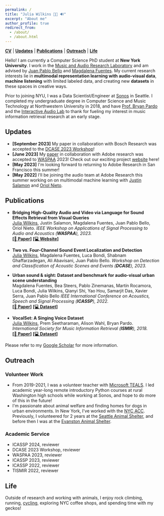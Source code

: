 ```yaml
---
permalink: /
title: "Julia Wilkins 👩‍💻 🔊"
excerpt: "About me"
author_profile: true
redirect_from: 
  - /about/
  - /about.html
---
```

[**CV**](<a href="https://github.com/juliawilkins/juliawilkins.github.io/blob/master/files/Julia_Wilkins_ResumeSept23.pdf>) \| [**Updates**](#updates) \| [**Publications**](#publications) \| [**Outreach**](#outreach) \| [**Life**](#life)

Hello! I am currently a Computer Science PhD student at **New York University**. I work in the [Music and Audio Research Laboratory](https://steinhardt.nyu.edu/marl) and am advised by [Juan Pablo Bello](https://engineering.nyu.edu/faculty/juan-pablo-bello) and [Magdalena Fuentes](https://magdalenafuentes.github.io/). My current research interests lie in **multimodal representation learning with audio-visual data**, **machine listening** with limited labeled data, and creating new **datasets** in these spaces in creative ways.

Prior to joining NYU, I was a Data Scientist/Engineer at [Sonos](https://www.sonos.com/en-us/home) in Seattle. I completed my undergraduate degree in Computer Science and Music Technology at Northwestern University in 2018, and have [Prof. Bryan Pardo](https://bryan-pardo.github.io/) and the [Interactive Audio Lab](https://interactiveaudiolab.github.io/) to thank for fueling my interest in music information retrieval research at an early stage.


## Updates
- **[September 2023]** My paper in collaboration with Bosch Research was accepted to the [DCASE 2023 Workshop](https://dcase.community/workshop2023/index)!
- **[June 2023]** My [paper](https://arxiv.org/abs/2308.09089) in collaboration with Adobe research was accepted to [WASPAA](https://waspaa.com/) 2023!  Check out our exciting project [website](https://juliawilkins.github.io/sound-effects-retrieval-from-video/) here!
- **[May 2023]** I'm looking forward to returning to Adobe Research in San Francisco this summer!
- **[May 2022]** I'll be joining the audio team at Adobe Research this summer working on on multimodal machine learning with [Justin Salamon](https://www.justinsalamon.com/) and [Oriol Nieto](https://www.urinieto.com/). 


## Publications
- **Bridging High-Quality Audio and Video via Language for Sound Effects Retrieval from Visual Queries** <br>
 <u>Julia Wilkins</u>, Justin Salamon, Magdalena Fuentes, Juan Pablo Bello, Oriol Nieto. <i>IEEE Workshop on Applications of Signal Processing to Audio and Acoustics (**WASPAA**), 2023.</i> <br> [**[📄 Paper]**](https://arxiv.org/abs/2308.09089) [**[💻 Website]**](https://juliawilkins.github.io/sound-effects-retrieval-from-video/)

- **Two vs. Four-Channel Sound Event Localization and Detection** <br>
 <u>Julia Wilkins</u>, Magdalena Fuentes, Luca Bondi, Shabnam Ghaffarzadegan, Ali Abavisani, Juan Pablo Bello. <i>Workshop on Detection and Classification of Acoustic Scenes and Events (**DCASE**), 2023.</i> 

 - **Urban sound & sight: Dataset and benchmark for audio-visual urban scene understanding** <br>
 Magdalena Fuentes, Bea Steers, Pablo Zinemanas, Martín Rocamora, Luca Bondi, Julia Wilkins, Qianyi Shi, Yao Hou, Samarjit Das, Xavier Serra, Juan Pablo Bello <i>IEEE International Conference on Acoustics, Speech and Signal Processing (**ICASSP**), 2022.</i> <br> [**[📄 Paper]**](https://ieeexplore.ieee.org/abstract/document/9747644) [**[💻 Dataset]**](https://zenodo.org/record/6658386#.Yq-QrfPMK74)

- **VocalSet: A Singing Voice Dataset** <br>
 <u>Julia Wilkins</u>, Prem Seetharaman, Alison Wahl, Bryan Pardo. <i>International Society for Music Information Retrieval (**ISMIR**), 2018.</i> <br> [**[📄 Paper]**](http://ismir2018.ircam.fr/doc/pdfs/114_Paper.pdf) [**[💻 Dataset]**](https://zenodo.org/record/1193957)



Please refer to my [Google Scholar](https://scholar.google.com/citations?user=EXrU-SMAAAAJ&hl=en) for more information.


## Outreach

### Volunteer Work
- From 2019-2021, I was a volunteer teacher with [Microsoft TEALS](https://www.microsoft.com/en-us/teals). I led academic year-long remote introductory Python courses at rural Washington high schools while working at Sonos, and hope to do more of this in the future!
- I'm passionate about animal welfare and finding homes for dogs in urban environments. In New York, I've worked with the [NYC ACC](https://www.nycacc.org/). Previously, I volunteered for 2 years at the [Seattle Animal Shelter](https://www.seattle.gov/animal-shelter), and before then I was at the [Evanston Animal Shelter](http://evanstonanimalshelter.net/).

### Academic Service
- ICASSP 2024, reviewer
- DCASE 2023 Workshop, reviewer
- WASPAA 2023, reviewer
- ICASSP 2023, reviewer
- ICASSP 2022, reviewer
- TISMIR 2022, reviewer


## Life

Outside of research and working with animals, I enjoy rock climbing, running, [cycling](https://www.kruiscx.com/), exploring NYC coffee shops, and spending time with my geckos! 



